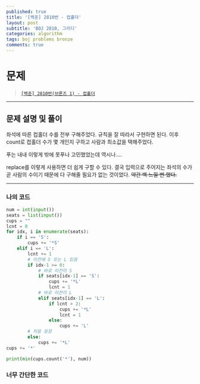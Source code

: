```yaml
---
published: true
title: '[백준] 2810번 - 컵홀더'
layout: post
subtitle: 'BOJ 2810, 그리디'
categories: algorithm
tags: boj problems bronze
comments: true
---
```


# 문제
> [`[백준] 2810번(브론즈 1) - 컵홀더`](https://www.acmicpc.net/problem/2810)

---
## 문제 설명 및 풀이

좌석에 따른 컵홀더 수를 전부 구해주었다. 규칙을 잘 따라서 구현하면 된다. 이후 count로 컵홀더 수가 몇 개인지 구하고 사람과 최소값을 택해주었다.

푸는 내내 이렇게 밖에 못푸나 고민했었는데 역시나....

replace를 이렇게 사용하면 더 쉽게 구할 수 있다. 결국 입력으로 주어지는 좌석의 수가 곧 사람의 수이기 때문에 다 구해줄 필요가 없는 것이었다. ~~약간 벽 느낄 뻔 했다.~~

---
### 나의 코드
```python
num = int(input())
seats = list(input())
cups = ""
lcnt = 0
for idx, i in enumerate(seats):
    if i == 'S':
        cups += '*S'
    elif i == 'L':
        lcnt += 1
        # 이전에 S 또는 L 있음
        if idx-1 >= 0:
            # 바로 이전이 S
            if seats[idx-1] == 'S':
                cups += '*L'
                lcnt = 1
            # 바로 이전이 L
            elif seats[idx-1] == 'L':
                if lcnt > 2:
                    cups += '*L'
                    lcnt = 1
                else:
                    cups += 'L'
        # 처음 등장
        else:
            cups += '*L'
cups += '*'

print(min(cups.count('*'), num))
```

### 너무 간단한 코드
